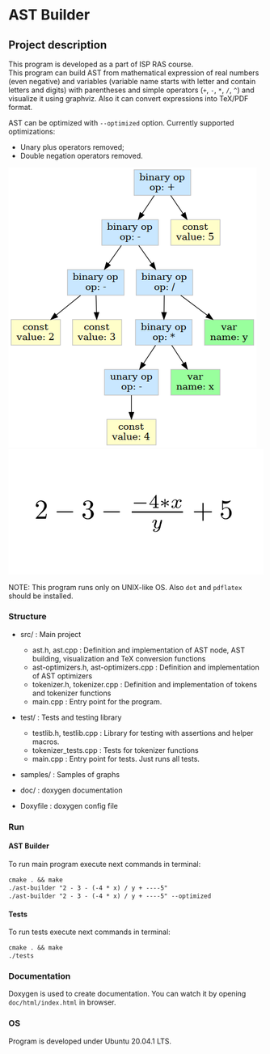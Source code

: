 # AST Builder

## Project description

This program is developed as a part of ISP RAS course.  
This program can build AST from mathematical expression of real numbers (even negative) and variables (variable name starts with letter and contain letters and digits) 
with parentheses and simple operators (`+`, `-`, `*`, `/`, `^`) 
and visualize it using graphviz. Also it can convert expressions into TeX/PDF format.

AST can be optimized with `--optimized` option. Currently supported optimizations:
* Unary plus operators removed;
* Double negation operators removed.

![MISSING AST SAMPLE HERE](https://raw.githubusercontent.com/viafanasyev/ast-builder/master/samples/simple-expression.png)
![MISSING TEX SAMPLE HERE](https://raw.githubusercontent.com/viafanasyev/ast-builder/master/samples/simple-expression.pdf.png)

NOTE: This program runs only on UNIX-like OS. Also `dot` and `pdflatex` should be installed.

### Structure

* src/ : Main project
    * ast.h, ast.cpp : Definition and implementation of AST node, AST building, visualization and TeX conversion functions
    * ast-optimizers.h, ast-optimizers.cpp : Definition and implementation of AST optimizers
    * tokenizer.h, tokenizer.cpp : Definition and implementation of tokens and tokenizer functions
    * main.cpp : Entry point for the program.

* test/ : Tests and testing library
    * testlib.h, testlib.cpp : Library for testing with assertions and helper macros.
    * tokenizer_tests.cpp : Tests for tokenizer functions
    * main.cpp : Entry point for tests. Just runs all tests.

* samples/ : Samples of graphs

* doc/ : doxygen documentation

* Doxyfile : doxygen config file

### Run

#### AST Builder

To run main program execute next commands in terminal:
```shell script
cmake . && make
./ast-builder "2 - 3 - (-4 * x) / y + ----5"
./ast-builder "2 - 3 - (-4 * x) / y + ----5" --optimized
```

#### Tests

To run tests execute next commands in terminal:
```shell script
cmake . && make
./tests
```

### Documentation

Doxygen is used to create documentation. You can watch it by opening `doc/html/index.html` in browser.  

### OS

Program is developed under Ubuntu 20.04.1 LTS.